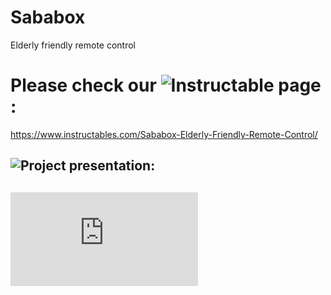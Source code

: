 # Sababox
Elderly friendly remote control

# Please check our ![Instructable page](https://www.instructables.com/Sababox-Elderly-Friendly-Remote-Control/):
https://www.instructables.com/Sababox-Elderly-Friendly-Remote-Control/

## ![Project presentation:](https://docs.google.com/presentation/d/1DMn5VZ4cIvDRZib8nhPytUgjmQpMQCULvNPtbFujhZc/edit?usp=sharing)

## ![Project poster:](https://github.com/omer-re/Sababox/blob/main/Sababox%20CRML%20poster.pdf)

